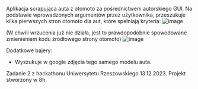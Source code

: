 Aplikacja scrapująca auta z otomoto za pośrednictwem autorskiego GUI.
Na podstawie wprowadzonych argumentów przez użytkownika, przeszukuje kilka pierwszych stron otomoto dla aut, które spełniają kryteria:
![image](https://github.com/Zajac2003/HackAtUR-2023-Zadanie-2/assets/110545626/f53d1b29-f4c6-4790-b918-645884a70993)

(W chwili wrzucenia już nie działa, jest to prawdopodobnie spowodowane zmienieniem kodu źródłowego strony otomoto)
![image](https://github.com/Zajac2003/HackAtUR-2023-Zadanie-2/assets/110545626/6d554353-74f5-4f7f-a9be-96f0ac1c4d43)

Dodatkowe bajery:
- Wyszukuje w google zdjęcia tego samego modelu auta.

Zadanie 2 z hackathonu Uniwersytetu Rzeszowskiego 13.12.2023. 
Projekt stworzony w 8h. 

